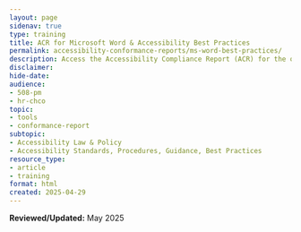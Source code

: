 ```yaml
---
layout: page
sidenav: true
type: training
title: ACR for Microsoft Word & Accessibility Best Practices
permalink: accessibility-conformance-reports/ms-word-best-practices/
description: Access the Accessibility Compliance Report (ACR) for the online training course "Microsoft Word & Accessibility Best Practices" in a clean, easy-to-read format directly in your browser.
disclaimer: 
hide-date: 
audience: 
- 508-pm
- hr-chco
topic: 
- tools
- conformance-report
subtopic: 
- Accessibility Law & Policy
- Accessibility Standards, Procedures, Guidance, Best Practices
resource_type: 
- article
- training
format: html
created: 2025-04-29
---
```



**Reviewed/Updated:** May 2025